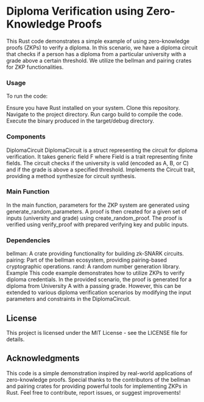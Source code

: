 # Diploma Verification using Zero-Knowledge Proofs
This Rust code demonstrates a simple example of using zero-knowledge proofs (ZKPs) to verify a diploma. In this scenario, we have a diploma circuit that checks if a person has a diploma from a particular university with a grade above a certain threshold. We utilize the bellman and pairing crates for ZKP functionalities.

### Usage
To run the code:

Ensure you have Rust installed on your system.
Clone this repository.
Navigate to the project directory.
Run cargo build to compile the code.
Execute the binary produced in the target/debug directory.
### Components
DiplomaCircuit
DiplomaCircuit is a struct representing the circuit for diploma verification. It takes generic field F where Field is a trait representing finite fields.
The circuit checks if the university is valid (encoded as A, B, or C) and if the grade is above a specified threshold.
Implements the Circuit trait, providing a method synthesize for circuit synthesis.
### Main Function
In the main function, parameters for the ZKP system are generated using generate_random_parameters.
A proof is then created for a given set of inputs (university and grade) using create_random_proof.
The proof is verified using verify_proof with prepared verifying key and public inputs.
### Dependencies
bellman: A crate providing functionality for building zk-SNARK circuits.
pairing: Part of the bellman ecosystem, providing pairing-based cryptographic operations.
rand: A random number generation library.
Example
This code example demonstrates how to utilize ZKPs to verify diploma credentials. In the provided scenario, the proof is generated for a diploma from University A with a passing grade. However, this can be extended to various diploma verification scenarios by modifying the input parameters and constraints in the DiplomaCircuit.

## License
This project is licensed under the MIT License - see the LICENSE file for details.

## Acknowledgments
This code is a simple demonstration inspired by real-world applications of zero-knowledge proofs.
Special thanks to the contributors of the bellman and pairing crates for providing powerful tools for implementing ZKPs in Rust.
Feel free to contribute, report issues, or suggest improvements!

